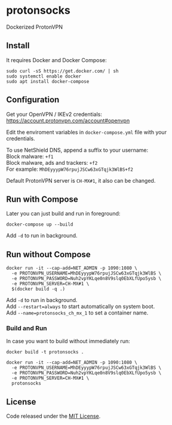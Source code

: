 # protonsocks

Dockerized ProtonVPN

## Install
It requires Docker and Docker Compose:
```
sudo curl -sS https://get.docker.com/ | sh
sudo systemctl enable docker
sudo apt install docker-compose
```

## Configuration
Get your OpenVPN / IKEv2 credentials:\
https://account.protonvpn.com/account#openvpn

Edit the enviroment variables in `docker-compose.yml` file with your credentials.

To use NetShield DNS, append a suffix to your username:\
Block malware: `+f1`\
Block malware, ads and trackers: `+f2`\
For example: `MhDEyyypW76rpujJSCw63xGTqjk3WlBS+f2`

Default ProtonVPN server is `CH-MX#1`, it also can be changed.

## Run with Compose
Later you can just build and run in foreground:
```
docker-compose up --build
```
Add `-d` to run in background.

## Run without Compose
```
docker run -it --cap-add=NET_ADMIN -p 1090:1080 \
  -e PROTONVPN_USERNAME=MhDEyyypW76rpujJSCw63xGTqjk3WlBS \
  -e PROTONVPN_PASSWORD=Nuh2vpYKLqe0n8V9slq0EbXLfUpo5ysb \
  -e PROTONVPN_SERVER=CH-MX#1 \
  $(docker build -q .)
```
Add `-d` to run in background.\
Add `--restart=always` to start automatically on system boot.\
Add `--name=protonsocks_ch_mx_1` to set a container name.

### Build and Run
In case you want to build without immediately run:
```
docker build -t protonsocks .

docker run -it --cap-add=NET_ADMIN -p 1090:1080 \
  -e PROTONVPN_USERNAME=MhDEyyypW76rpujJSCw63xGTqjk3WlBS \
  -e PROTONVPN_PASSWORD=Nuh2vpYKLqe0n8V9slq0EbXLfUpo5ysb \
  -e PROTONVPN_SERVER=CH-MX#1 \
  protonsocks
```

## License
Code released under the [MIT License](https://github.com/LuKks/protonsocks/blob/master/LICENSE).
